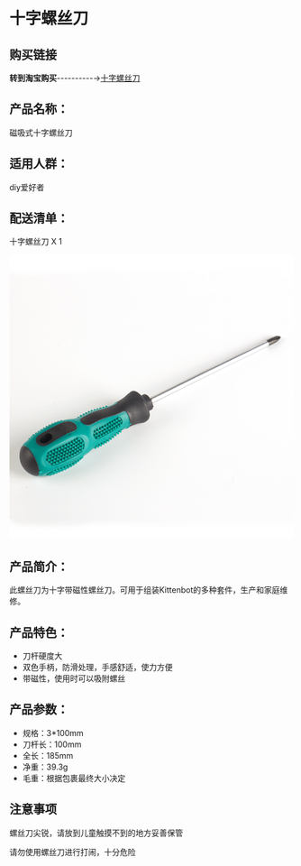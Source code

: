 # 十字螺丝刀   

## 购买链接

__转到淘宝购买__----------→[十字螺丝刀](https://item.taobao.com/item.htm?spm=a1z10.3-c-s.w4002-17001215033.75.70df762efMRztd&id=562711878708)

## 产品名称：   

磁吸式十字螺丝刀   

## 适用人群：   

diy爱好者
 
## 配送清单：   
十字螺丝刀 X 1   

![](./chicun/screw.png)   

## 产品简介：   
此螺丝刀为十字带磁性螺丝刀。可用于组装Kittenbot的多种套件，生产和家庭维修。   

## 产品特色：   

- 刀杆硬度大   
- 双色手柄，防滑处理，手感舒适，使力方便   
- 带磁性，使用时可以吸附螺丝    

## 产品参数：   

- 规格：3*100mm   
- 刀杆长：100mm   
- 全长：185mm   
- 净重：39.3g   
- 毛重：根据包裹最终大小决定   


## 注意事项   

螺丝刀尖锐，请放到儿童触摸不到的地方妥善保管   

请勿使用螺丝刀进行打闹，十分危险   

